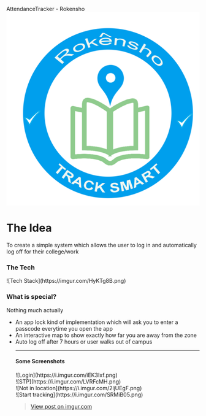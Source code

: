 AttendanceTracker - Rokensho
![](/app/src/main/res/drawable/rokensho.jpg)
<h1>The Idea</h1>
To create a simple system which allows the user to log in and automatically log off for their college/work

<h3>The Tech</h3>
![Tech Stack](https://imgur.com/HyKTg8B.png)

<h3>What is special?</h3>
<p>Nothing much actually</p>
<ul>
  <li>An app lock kind of implementation which will ask you to enter a passcode everytime you open the app</li>
  <li>An interactive map to show exactly how far you are away from the zone</li>
  <li>Auto log off after 7 hours or user walks out of campus</li>

<hr>

<h4>Some Screenshots</h4>
![Login](https://i.imgur.com/iEK3Ixf.png)
<br>
![STP](https://i.imgur.com/LVRFcMH.png)
<br>
![Not in location](https://i.imgur.com/2ljUEgF.png)
<br>
![Start tracking](https://i.imgur.com/SRMiB05.png)
<br>
<blockquote class="imgur-embed-pub" lang="en" data-id="vCIYWnK"><a href="//imgur.com/vCIYWnK">View post on imgur.com</a></blockquote><script async src="//s.imgur.com/min/embed.js" charset="utf-8"></script>
